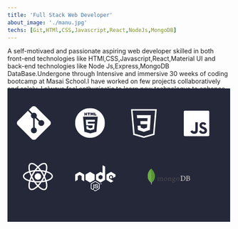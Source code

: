```yaml
---
title: 'Full Stack Web Developer'
about_image: './manu.jpg'
techs: [Git,HTMl,CSS,Javascript,React,NodeJs,MongoDB]
---
```


A self-motivaed and passionate aspiring web developer skilled in both front-end technologies like HTMl,CSS,Javascript,React,Material UI and back-end technologies like Node Js,Express,MongoDB DataBase.Undergone through Intensive and immersive 30 weeks of coding bootcamp at Masai School.I have worked on few projects collaboratively and solely. I always feel enthusiastic to learn new technologys to enhance my skills and bring value to the organization

<!-- ![TechStack](./techstack2.png) -->
<div style= "margin-top:-40px">
<img src = "./tec.png"   />
</div>

